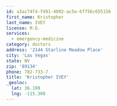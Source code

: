 ```yaml
---
id: a3ac74f4-fd91-4092-ac5e-6f756c655156
first_name: Kristopher
last_name: IVEY
license: M.D.
services:
  - emergency-medicine
category: doctors
address: '2144 Starline Meadow Place'
city: 'Las Vegas'
state: NV
zip: '89134'
phone: 702-733-7
title: 'Kristopher IVEY'
_geoloc:
  lat: 36.199
  lng: -115.308
---
```

